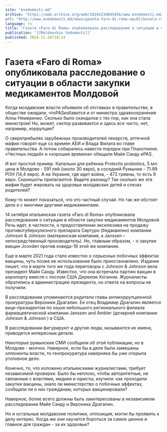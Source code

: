 ```yaml
---
site: "evedomosti.md"
archive: "https://web.archive.org/web/20241210045456/www.evedomosti.md/news/gazeta-faro-di-roma-opublikovala-rassledovanie-o-situacii-v"
url: "http://www.evedomosti.md/news/gazeta-faro-di-roma-opublikovala-rassledovanie-o-situacii-v"
language: ru
title: "Газета «Faro di Roma» опубликовала расследование о ситуации в области закупки медикаментов Молдовой"
publication: '[[Moldavskie Vedomosti]]'
published: 2024-11-26T18:24
---
```


# Газета «Faro di Roma» опубликовала расследование о ситуации в области закупки медикаментов Молдовой

Когда молдавские власти объявили об отставках в правительстве, в обществе ожидали, чтоPASизбавится и от министра здравоохранения Аллы Немеренко. Сколько было скандалов с тех пор, как она стала министром! Но, может, сектор развивается и здесь все чисто, нет, например, коррупции?

О сверхприбылях зарубежных производителей лекарств, аптечной мафии говорят еще со времен АЕИ и Влада Филата во главе правительства. А потом собирались навести порядок при Плахотнюке. «Честных людей» и «хорошие времена» обещали Майя Санду иPAS.

И вот простой пример. Капельки для ребенка Protectis probiotics, 5 мл: цена в Молдове - 591 лей (около 30 евро), в соседней Румынии - 71.99 РОН (14,4 евро). А на Украине, где идет война, - 472 гривны, то есть 9 евро. Скриншоты прилагаются. Видите разницу? Так сколько же эта мафия будет жировать на здоровье молдавских детей и слезах родителей?

Кому-то может показаться, что это частный случай. Но так же обстоят дела и с многими другими медикаментами.

14 октября итальянская газета «Faro di Roma» опубликовала расследование о ситуации в области закупки медикаментов Молдовой. Речь идет, в частности, о предоставлении эксклюзива на продажу противотуберкулезного препарата Сиртуро (бедаквилин) компании Johnson & Johnson (материнская компания, а Janssen – непосредственный производитель). Но, главным образом, - о закупке вакцин Jcovden против ковида-19 этой же компании.

Еще в марте 2021 года стало известно о серьезных побочных эффектах вакцины, чуть позже ее использование было приостановлено. Издание пишет, что в марте того же года переговоры с Johnson & Johnson вела президент Майя Санду. Известно, что она встречала партию вакцин в аэропорту вместе с послом США Дереком Хоганом. Журналисты обратились в администрацию президента, но ответа на вопросы не получили.

В расследовании упоминаются родители главы антикоррупционной прокуратуры Вероники Драгалин. Ее отец Владимир Драгалин является вице-президентом по науке небольшого регионального филиала фармацевтической компании Janssen and Ambler (дочерней компании Johnson & Johnson ) в США.

В расследовании фигурируют и другие люди, называются их имена, приводятся интересные детали.

Некоторые румынские СМИ сообщили об этой публикации, но в Молдове - молчок. Наверное, если бы в деле были замешаны оппоненты власти, то генпрокуратура наверняка бы уже открыла уголовное дело.

Конечно, то, что изложено итальянскими журналистами, требует независимой проверки. Было бы неплохо, чтобы авторитетные, не связанные с властями, медики и юристы, изучили: как проходили закупки вакцины, знало ли министерство о побочных эффектах, сообщали ли о них гражданам, которых вакцинировали?

Наверное, более всего должны быть заинтересованы в независимом расследовании Майя Санду и Вероника Драгалин.

Но и остальные молдавские политики, оппозиция, могли бы проявить к делу интерес. Когда же они научатся бороться за самое ценное и главное для граждан - за их здоровье?